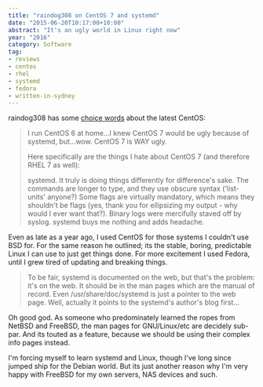 ```yaml
---
title: "raindog308 on CentOS 7 and systemd"
date: "2015-06-20T10:17:00+10:00"
abstract: "It's an ugly world in Linux right now"
year: "2016"
category: Software
tag:
- reviews
- centos
- rhel
- systemd
- fedora
- written-in-sydney
---
```

<p>raindog308 has some <a href="https://raindog308.com/centos7/">choice words</a> about the latest CentOS:</p>

<blockquote>
<p>I run CentOS 6 at home...I knew CentOS 7 would be ugly because of systemd, but...wow. CentOS 7 is WAY ugly.</p>

<p>Here specifically are the things I hate about CentOS 7 (and therefore RHEL 7 as well):</p>

<p>systemd. It truly is doing things differently for difference's sake. The commands are longer to type, and they use obscure syntax ('list-units' anyone?) Some flags are virtually mandatory, which means they shouldn't be flags (yes, thank you for ellipsizing my output - why would I ever want that?). Binary logs were mercifully staved off by syslog. systemd buys me nothing and adds headache.</p>
</blockquote>

<p>Even as late as a year ago, I used CentOS for those systems I couldn't use BSD for. For the same reason he outlined; its the stable, boring, predictable Linux I can use to just get things done. For more excitement I used Fedora, until I grew tired of updating and breaking things.</p>

<blockquote>
<p>To be fair, systemd is documented on the web, but that's the problem: it's on the web. It should be in the man pages which are the manual of record. Even /usr/share/doc/systemd is just a pointer to the web page. Well, actually it points to the systemd's author's blog first...</p>
</blockquote>

<p>Oh good god. As someone who predominately learned the ropes from NetBSD and FreeBSD, the man pages for GNU/Linux/etc are decidely sub-par. And its touted as a feature, because we should be using their complex info pages instead.</p>

<p>I'm forcing myself to learn systemd and Linux, though I've long since jumped ship for the Debian world. But its just another reason why I'm very happy with FreeBSD for my own servers, NAS devices and such.</p>

